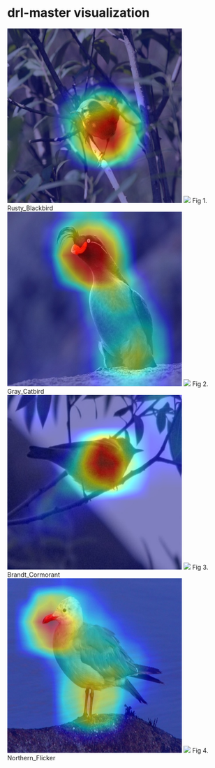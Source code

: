 # drl-master visualization
<div align="half">
    <img src=imgs/image1.jpg width="400"/>
    <img src=imgs/image4.gif width="400"/>
    Fig 1. Rusty_Blackbird
</div>
<div align="half">
    <img src=imgs/image6.jpg width="400"/>
    <img src=imgs/image3.gif width="400"/>
    Fig 2. Gray_Catbird
</div>
<div align="half">
    <img src=imgs/image8.jpg width="400"/>
    <img src=imgs/image9.gif width="400"/>
    Fig 3. Brandt_Cormorant
</div>
<div align="half">
    <img src=imgs/image10.jpg width="400"/>
    <img src=imgs/image12.gif width="400"/>
    Fig 4. Northern_Flicker
</div>
